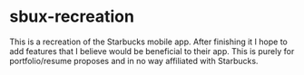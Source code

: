 # sbux-recreation
This is a recreation of the Starbucks mobile app. After finishing it I hope to add features that I believe would be beneficial to their app. This is purely for portfolio/resume proposes and in no way affiliated with Starbucks.
